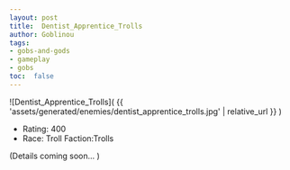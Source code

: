 ```yaml
---
layout: post
title:  Dentist_Apprentice_Trolls
author: Goblinou
tags:
- gobs-and-gods
- gameplay
- gobs
toc:  false
---
```


![Dentist_Apprentice_Trolls]( {{ 'assets/generated/enemies/dentist_apprentice_trolls.jpg' | relative_url }} )
- Rating: 400
- Race: Troll  Faction:Trolls

(Details coming soon... )